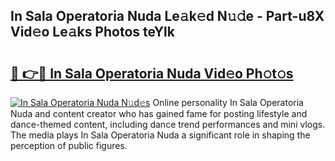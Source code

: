 ## In Sala Operatoria Nuda Le𝚊k𝚎d N𝚞𝚍e - Part-u8X Vid𝚎o Le𝚊ks Photos teYlk

# <h2><a href="http://fbfg4k.evod.top/?m=In+Sala+Operatoria+Nuda">🔗 👉🔴 In Sala Operatoria Nuda Vid𝚎o Ph𝚘t𝚘s</a></h2>

[![In Sala Operatoria Nuda N𝚞d𝚎s](https://i.imgur.com/8V9OHl7.gif)](http://fbfg4k.evod.top/?m=In+Sala+Operatoria+Nuda)
Online personality In Sala Operatoria Nuda and content creator who has gained fame for posting lifestyle and dance-themed content, including dance trend performances and mini vlogs. The media plays In Sala Operatoria Nuda a significant role in shaping the perception of public figures. 
